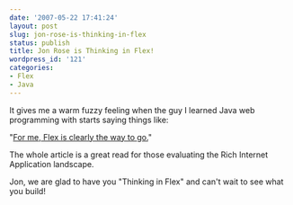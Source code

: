 ```yaml
---
date: '2007-05-22 17:41:24'
layout: post
slug: jon-rose-is-thinking-in-flex
status: publish
title: Jon Rose is Thinking in Flex!
wordpress_id: '121'
categories:
- Flex
- Java
---
```


It gives me a warm fuzzy feeling when the guy I learned Java web programming with starts saying things like:

"[For me, Flex is clearly the way to go.](http://ectropic.com/wordpress/?p=3)"

The whole article is a great read for those evaluating the Rich Internet Application landscape.

Jon, we are glad to have you "Thinking in Flex" and can't wait to see what you build!
